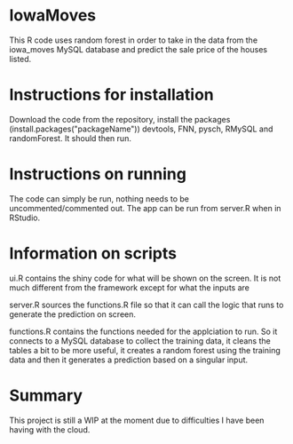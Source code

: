 # IowaMoves
This R code uses random forest in order to take in the data from the iowa_moves MySQL database and predict the sale price 
of the houses listed.

# Instructions for installation
Download the code from the repository, install the packages (install.packages("packageName")) devtools, FNN, pysch, RMySQL and randomForest. It should then run.

# Instructions on running
The code can simply be run, nothing needs to be uncommented/commented out. The app can be run from server.R when in RStudio.

# Information on scripts
ui.R contains the shiny code for what will be shown on the screen. It is not much different from the framework 
except for what the inputs are

server.R sources the functions.R file so that it can call the logic that runs to generate the prediction on screen.

functions.R contains the functions needed for the applciation to run. So it connects to a MySQL database to collect the training data,
it cleans the tables a bit to be more useful, it creates a random forest using the training data and then it generates
a prediction based on a singular input.

# Summary
This project is still a WIP at the moment due to difficulties I have been having with the cloud.
